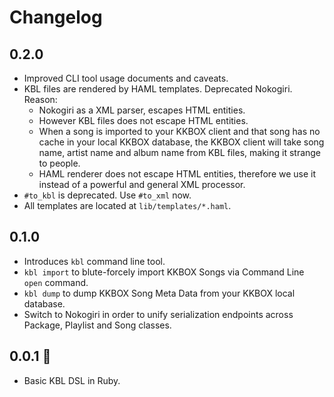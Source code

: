 # Changelog

## 0.2.0

* Improved CLI tool usage documents and caveats.
* KBL files are rendered by HAML templates. Deprecated Nokogiri. Reason:
  * Nokogiri as a XML parser, escapes HTML entities.
  * However KBL files does not escape HTML entities.
  * When a song is imported to your KKBOX client and that song has no cache in your local KKBOX database, the KKBOX client will take song name, artist name and album name from KBL files, making it strange to people.
  * HAML renderer does not escape HTML entities, therefore we use it instead of a powerful and general XML processor.
* `#to_kbl` is deprecated. Use `#to_xml` now.
* All templates are located at `lib/templates/*.haml`.

## 0.1.0

* Introduces `kbl` command line tool.
* `kbl import` to blute-forcely import KKBOX Songs via Command Line `open` command.
* `kbl dump` to dump KKBOX Song Meta Data from your KKBOX local database.
* Switch to Nokogiri in order to unify serialization endpoints across Package, Playlist and Song classes.

## 0.0.1 :birthday:

* Basic KBL DSL in Ruby.
